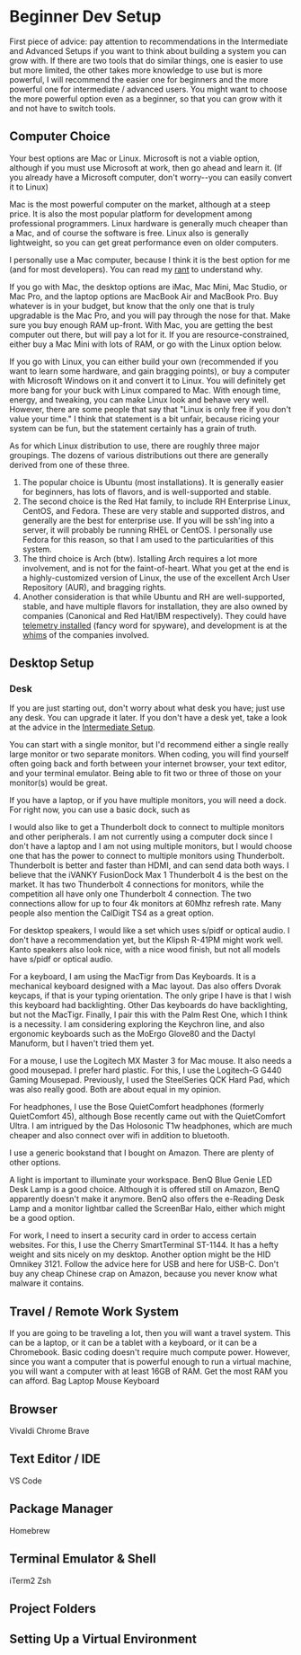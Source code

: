 # Beginner Dev Setup

First piece of advice: pay attention to recommendations in the Intermediate and Advanced Setups if you want to think about building a system you can grow with. If there are two tools that do similar things, one is easier to use but more limited, the other takes more knowledge to use but is more powerful, I will recommend the easier one for beginners and the more powerful one for intermediate / advanced users. You might want to choose the more powerful option even as a beginner, so that you can grow with it and not have to switch tools.

## Computer Choice

Your best options are Mac or Linux. Microsoft is not a viable option, although if you must use Microsoft at work, then go ahead and learn it. (If you already have a Microsoft computer, don't worry--you can easily convert it to Linux)

Mac is the most powerful computer on the market, although at a steep price. It is also the most popular platform for development among professional programmers. Linux hardware is generally much cheaper than a Mac, and of course the software is free. Linux also is generally lightweight, so you can get great performance even on older computers.

I personally use a Mac computer, because I think it is the best option for me (and for most developers). You can read my [rant](/MyDevSetup.md) to understand why.

If you go with Mac, the desktop options are iMac, Mac Mini, Mac Studio, or Mac Pro, and the laptop options are MacBook Air and MacBook Pro. Buy whatever is in your budget, but know that the only one that is truly upgradable is the Mac Pro, and you will pay through the nose for that. Make sure you buy enough RAM up-front. With Mac, you are getting the best computer out there, but will pay a lot for it. If you are resource-constrained, either buy a Mac Mini with lots of RAM, or go with the Linux option below.

If you go with Linux, you can either build your own (recommended if you want to learn some hardware, and gain bragging points), or buy a computer with Microsoft Windows on it and convert it to Linux. You will definitely get more bang for your buck with Linux compared to Mac. With enough time, energy, and tweaking, you can make Linux look and behave very well. However, there are some people that say that "Linux is only free if you don't value your time." I think that statement is a bit unfair, because ricing your system can be fun, but the statement certainly has a grain of truth.

As for which Linux distribution to use, there are roughly three major groupings. The dozens of various distributions out there are generally derived from one of these three.
1. The popular choice is Ubuntu (most installations). It is generally easier for beginners, has lots of flavors, and is well-supported and stable.
2. The second choice is the Red Hat family, to include RH Enterprise Linux, CentOS, and Fedora. These are very stable and supported distros, and generally are the best for enterprise use. If you will be ssh'ing into a server, it will probably be running RHEL or CentOS. I personally use Fedora for this reason, so that I am used to the particularities of this system.
3. The third choice is Arch (btw). Istalling Arch requires a lot more involvement, and is not for the faint-of-heart. What you get at the end is a highly-customized version of Linux, the use of the excellent Arch User Repository (AUR), and bragging rights.
4. Another consideration is that while Ubuntu and RH are well-supported, stable, and have multiple flavors for installation, they are also owned by companies (Canonical and Red Hat/IBM respectively). They could have [telemetry installed](https://www.gnu.org/philosophy/ubuntu-spyware.html) (fancy word for spyware), and development is at the [whims](https://discussion.fedoraproject.org/t/red-hat-removes-public-access-to-rhel-source-code-consequences-for-fedora-in-the-long-run/84671) of the companies involved.

## Desktop Setup

### Desk
If you are just starting out, don't worry about what desk you have; just use any desk. You can upgrade it later. If you don't have a desk yet, take a look at the advice in the [Intermediate Setup](/SetupIntermediate.md).

You can start with a single monitor, but I'd recommend either a single really large monitor or two separate monitors. When coding, you will find yourself often going back and forth between your internet browser, your text editor, and your terminal emulator. Being able to fit two or three of those on your monitor(s) would be great. 

If you have a laptop, or if you have multiple monitors, you will need a dock. For right now, you can use a basic dock, such as 

I would also like to get a Thunderbolt dock to connect to multiple monitors and other peripherals. I am not currently using a computer dock since I don't have a laptop and I am not using multiple monitors, but I would choose one that has the power to connect to multiple monitors using Thunderbolt. Thunderbolt is better and faster than HDMI, and can send data both ways. I believe that the iVANKY FusionDock Max 1 Thunderbolt 4 is the best on the market. It has two Thunderbolt 4 connections for monitors, while the competition all have only one Thunderbolt 4 connection. The two connections allow for up to four 4k monitors at 60Mhz refresh rate. Many people also mention the CalDigit TS4 as a great option.

For desktop speakers, I would like a set which uses s/pidf or optical audio. I don't have a recommendation yet, but the Klipsh R-41PM might work well. Kanto speakers also look nice, with a nice wood finish, but not all models have s/pidf or optical audio.

For a keyboard, I am using the MacTigr from Das Keyboards. It is a mechanical keyboard designed with a Mac layout. Das also offers Dvorak keycaps, if that is your typing orientation. The only gripe I have is that I wish this keyboard had backlighting. Other Das keyboards do have backlighting, but not the MacTigr. Finally, I pair this with the Palm Rest One, which I think is a necessity. I am considering exploring the Keychron line, and also ergonomic keyboards such as the MoErgo Glove80 and the Dactyl Manuform, but I haven't tried them yet.

For a mouse, I use the Logitech MX Master 3 for Mac mouse. It also needs a good mousepad. I prefer hard plastic. For this, I use the Logitech-G G440 Gaming Mousepad. Previously, I used the SteelSeries QCK Hard Pad, which was also really good. Both are about equal in my opinion.

For headphones, I use the Bose QuietComfort headphones (formerly QuietComfort 45), although Bose recently came out with the QuietComfort Ultra. I am intrigued by the Das Holosonic T1w headphones, which are much cheaper and also connect over wifi in addition to bluetooth.

I use a generic bookstand that I bought on Amazon. There are plenty of other options.

A light is important to illuminate your workspace. BenQ Blue Genie LED Desk Lamp is a good choice. Although it is offered still on Amazon, BenQ apparently doesn't make it anymore. BenQ also offers the e-Reading Desk Lamp and a monitor lightbar called the ScreenBar Halo, either which might be a good option.

For work, I need to insert a security card in order to access certain websites. For this, I use the Cherry SmartTerminal ST-1144. It has a hefty weight and sits nicely on my desktop. Another option might be the HID Omnikey 3121. Follow the advice here for USB and here for USB-C. Don't buy any cheap Chinese crap on Amazon, because you never know what malware it contains.


## Travel / Remote Work System
If you are going to be traveling a lot, then you will want a travel system. This can be a laptop, or it can be a tablet with a keyboard, or it can be a Chromebook. Basic coding doesn't require much compute power. However, since you want a computer that is powerful enough to run a virtual machine, you will want a computer with at least 16GB of RAM. Get the most RAM you can afford.
Bag
Laptop
Mouse
Keyboard


## Browser
Vivaldi
Chrome
Brave

## Text Editor / IDE
VS Code



## Package Manager
Homebrew

## Terminal Emulator & Shell
iTerm2
Zsh

## Project Folders



## Setting Up a Virtual Environment
